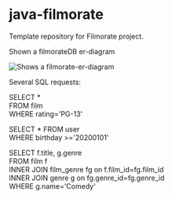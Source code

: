 # java-filmorate
Template repository for Filmorate project.  

Shown a filmorateDB er-diagram

<picture>
  <source media="(prefers-color-scheme: dark)" srcset="http://ipic.su/img/img7/fs/filmorate-er-diagram.1664635129.jpg">
  <source media="(prefers-color-scheme: light)" srcset="http://ipic.su/img/img7/fs/filmorate-er-diagram.1664635129.jpg">
  <img alt="Shows a filmorate-er-diagram" src="http://ipic.su/img/img7/fs/filmorate-er-diagram.1664635129.jpg">
</picture>

Several SQL requests:

SELECT * \
FROM film \
WHERE rating='PG-13'  

SELECT * FROM user \
WHERE birthday >='20200101'  

SELECT f.title, g.genre \
FROM film f \
INNER JOIN film_genre fg on f.film_id=fg.film_id \
INNER JOIN genre g on fg.genre_id=fg.genre_id \
WHERE g.name='Comedy'